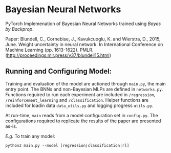 # Bayesian Neural Networks

PyTorch Implemenation of Bayesian Neural Networks trained using *Bayes by Backprop*.

Paper: Blundell, C., Cornebise, J., Kavukcuoglu, K. and Wierstra, D., 2015, June. 
        Weight uncertainty in neural network. 
        In International Conference on Machine Learning (pp. 1613-1622). PMLR.
       (http://proceedings.mlr.press/v37/blundell15.html)


## Running and Configuring Model:
Training and evaluation of the model are actioned through `main.py`, the main entry point. The BNNs and non-Bayesian MLPs are defined in `networks.py`. Functions required to run each experiment are included in `/regression`, `/reinforcement_learning` and `/classification`. Helper functions are included for loadin data `data_utils.py` and logging progress `utils.py`. 

At run-time, `main` reads from a model configuration set in `config.py`. The configurations required to replicate the results of the paper are presented as-is. 

*E.g.* To train any model:
```
python3 main.py --model [regression|classification|rl]
```

